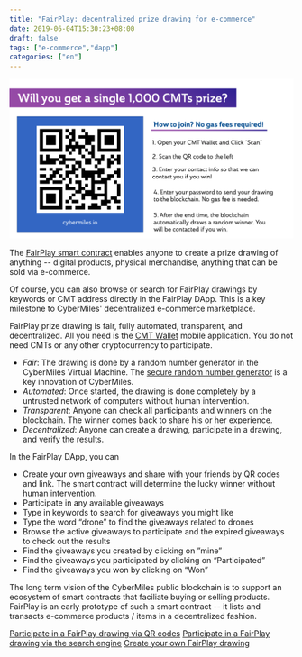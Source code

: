 ```yaml
---
title: "FairPlay: decentralized prize drawing for e-commerce"
date: 2019-06-04T15:30:23+08:00
draft: false
tags: ["e-commerce","dapp"] 
categories: ["en"] 
---
```


![](/images/20190502-fairplay-01.png)

The [FairPlay smart contract](https://github.com/CyberMiles/smart_contracts/blob/master/FairPlay/v1/FairPlay.lity) enables anyone to create a prize drawing of anything -- digital products, physical merchandise, anything that can be sold via e-commerce. 

Of course, you can also browse or search for FairPlay drawings by keywords or CMT address directly in the FairPlay DApp. This is a key milestone to CyberMiles' decentralized e-commerce marketplace.

FairPlay prize drawing is fair, fully automated, transparent, and decentralized.  All you need is the [CMT Wallet](https://cybermiles.io/blockchain-infrastructure/cmt-wallet/) mobile application. You do not need CMTs or any other cryptocurrency to participate.

* *Fair*: The drawing is done by a random number generator in the CyberMiles Virtual Machine. The [secure random number generator](https://www.litylang.org/rand/) is a key innovation of CyberMiles.
* *Automated*: Once started, the drawing is done completely by a untrusted network of computers without human intervention.
* *Transparent*: Anyone can check all participants and winners on the blockchain. The winner comes back to share his or her experience.
* *Decentralized*: Anyone can create a drawing, participate in a drawing, and verify the results.

In the FairPlay DApp, you can
* Create your own giveaways and share with your friends by QR codes and link. The smart contract will determine the lucky winner without human intervention.
* Participate in any available giveaways
* Type in keywords to search for giveaways you might like
* Type the word “drone” to find the giveaways related to drones
* Browse the active giveaways to participate  and the expired giveaways to check out the results
* Find the giveaways you created by clicking on ”mine”
* Find the giveaways you participated by clicking on “Participated”
* Find the giveaways you won by clicking on “Won”


The long term vision of the CyberMiles public blockchain is to support an ecosystem of smart contracts that faciliate buying or selling products. FairPlay is an early prototype of such a smart contract -- it lists and transacts e-commerce products / items in a decentralized fashion.

[Participate in a FairPlay drawing via QR codes](/post/20190502-fairplay1-player-en/)
[Participate in a FairPlay drawing via the search engine](/post/20190502-fairplay2-player-en/)
[Create your own FairPlay drawing](/post/20190502-fairplay-creator-en/)

